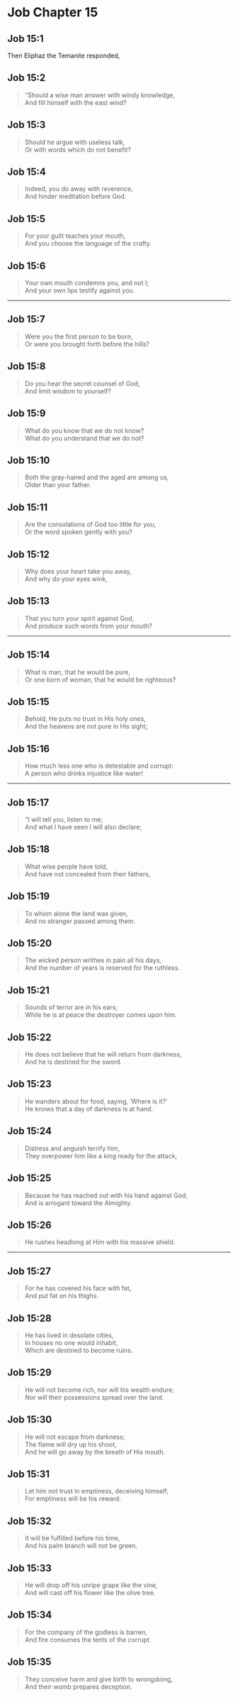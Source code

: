 # Job Chapter 15

## Job 15:1

Then Eliphaz the Temanite responded,

## Job 15:2

> “Should a wise man answer with windy knowledge,  
> And fill himself with the east wind?

## Job 15:3

> Should he argue with useless talk,  
> Or with words which do not benefit?

## Job 15:4

> Indeed, you do away with reverence,  
> And hinder meditation before God.

## Job 15:5

> For your guilt teaches your mouth,  
> And you choose the language of the crafty.

## Job 15:6

> Your own mouth condemns you, and not I;  
> And your own lips testify against you.

---

## Job 15:7

> Were you the first person to be born,  
> Or were you brought forth before the hills?

## Job 15:8

> Do you hear the secret counsel of God,  
> And limit wisdom to yourself?

## Job 15:9

> What do you know that we do not know?  
> What do you understand that we do not?

## Job 15:10

> Both the gray-haired and the aged are among us,  
> Older than your father.

## Job 15:11

> Are the consolations of God too little for you,  
> Or the word spoken gently with you?

## Job 15:12

> Why does your heart take you away,  
> And why do your eyes wink,

## Job 15:13

> That you turn your spirit against God,  
> And produce such words from your mouth?

---

## Job 15:14

> What is man, that he would be pure,  
> Or one born of woman, that he would be righteous?

## Job 15:15

> Behold, He puts no trust in His holy ones,  
> And the heavens are not pure in His sight;

## Job 15:16

> How much less one who is detestable and corrupt:  
> A person who drinks injustice like water!

---

## Job 15:17

> “I will tell you, listen to me;  
> And what I have seen I will also declare;

## Job 15:18

> What wise people have told,  
> And have not concealed from their fathers,

## Job 15:19

> To whom alone the land was given,  
> And no stranger passed among them.

## Job 15:20

> The wicked person writhes in pain all his days,  
> And the number of years is reserved for the ruthless.

## Job 15:21

> Sounds of terror are in his ears;  
> While he is at peace the destroyer comes upon him.

## Job 15:22

> He does not believe that he will return from darkness,  
> And he is destined for the sword.

## Job 15:23

> He wanders about for food, saying, ‘Where is it?’  
> He knows that a day of darkness is at hand.

## Job 15:24

> Distress and anguish terrify him,  
> They overpower him like a king ready for the attack,

## Job 15:25

> Because he has reached out with his hand against God,  
> And is arrogant toward the Almighty.

## Job 15:26

> He rushes headlong at Him with his massive shield.

---

## Job 15:27

> For he has covered his face with fat,  
> And put fat on his thighs.

## Job 15:28

> He has lived in desolate cities,  
> In houses no one would inhabit,  
> Which are destined to become ruins.

## Job 15:29

> He will not become rich, nor will his wealth endure;  
> Nor will their possessions spread over the land.

## Job 15:30

> He will not escape from darkness;  
> The flame will dry up his shoot,  
> And he will go away by the breath of His mouth.

## Job 15:31

> Let him not trust in emptiness, deceiving himself;  
> For emptiness will be his reward.

## Job 15:32

> It will be fulfilled before his time,  
> And his palm branch will not be green.

## Job 15:33

> He will drop off his unripe grape like the vine,  
> And will cast off his flower like the olive tree.

## Job 15:34

> For the company of the godless is barren,  
> And fire consumes the tents of the corrupt.

## Job 15:35

> They conceive harm and give birth to wrongdoing,  
> And their womb prepares deception.
